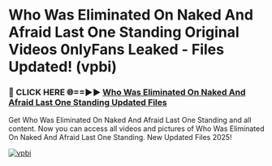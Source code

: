 # Who Was Eliminated On Naked And Afraid Last One Standing Original Videos 0nlyFans Leaked - Files Updated! (vpbi)

<h3>🔴 CLICK HERE 🌐==►► <a href="https://tinyurl.com/up5wt9bj" rel="nofollow">Who Was Eliminated On Naked And Afraid Last One Standing Updated Files</a></h3>

Get Who Was Eliminated On Naked And Afraid Last One Standing and all content. Now you can access all videos and pictures of Who Was Eliminated On Naked And Afraid Last One Standing. New Updated Files 2025!

[![vpbi](https://i.imgur.com/ABiUzMV.gif)](https://tinyurl.com/up5wt9bj)
